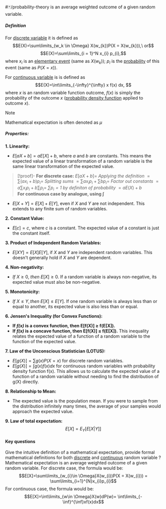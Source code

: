 #🃏/probability-theory 
is an average weighted outcome of a given random variable.

##### Definition
For [discrete variable](../discrete%20variable.md) it is defined as 
$$E(X)=\sum\limits_{w_k \in \Omega} X(w_{k})P(X = X(w_{k})),\ or$$
$$E(X)=\sum\limits_{i = 1}^N x_{i} p_{i},$$
where $x_{i}$ is an [elementary event](elementary%20event,%20fundamental%20probability%20set%20and%20an%20event.md#^f482b1) (same as $X(w_{k})$);
$p_{i}$ is the [probability](../probability.md) of this event (same as $P(X = x)$).

For [continuous variable](../continuous%20variable.md) is is defined as 
$$E(X)=\int\limits_{-\infty}^{\infty} x f(x) dx, $$
where $x$ is an random variable function outcome, $f(x)$ is simply the probability of the outcome $x$  ([probability density function](probability%20density%20function.md) applied to outcome $x$).

>[!Note]
>Mathematical expectation is often denoted as $\mu$

#####  Properties:
**1. Linearity:**

* $E[aX + b] = aE[X] + b$, where *a* and *b* are constants.  This means the expected value of a linear transformation of a random variable is the same linear transformation of the expected value.
>[!proof]-
> **For discrete case:**
> $E[aX + b] =$    *Applying the definition*
> $= \sum(ax_i + b)p_{i} =$  *Splitting sums*
> $= \sum ax_{i}p_{i}+ \sum bp_{i}=$    *Factor out constants*
> $= a \sum x_{i}p_{i} + b \sum p_{i}=$ *$\sum p_{i} = 1$ by definiton of probability*
> $= a E(X) + b$  
> **For continuous case by analogue, using $\int$**
* $E[X + Y] = E[X] + E[Y]$, even if *X* and *Y* are not independent. This extends to any finite sum of random variables.


**2. Constant Value:**

* $E[c] = c$, where *c* is a constant.  The expected value of a constant is just the constant itself.

**3. Product of Independent Random Variables:**

* $E[XY] = E[X]E[Y]$, if *X* and *Y* are independent random variables.  This doesn't generally hold if *X* and *Y* are dependent.

**4. Non-negativity:**

* $If\ X ≥ 0,\ then\ E[X] ≥ 0.$ If a random variable is always non-negative, its expected value must also be non-negative.

**5. Monotonicity:**

* $If\ X ≤ Y, then\ E[X] ≤ E[Y].$ If one random variable is always less than or equal to another, its expected value is also less than or equal.

**6. Jensen's Inequality (for Convex Functions):**

* **If *f(x)* is a convex function, then E[f(X)] ≥ f(E[X]).**
* **If *f(x)* is a concave function, then E[f(X)] ≤ f(E[X]).** This inequality relates the expected value of a function of a random variable to the function of the expected value.

**7. Law of the Unconscious Statistician (LOTUS):**

* $E[g(X)] = \sum g(x)P(X=x)$ for discrete random variables.
* $E[g(X)] = \int g(x)f(x)dx$ for continuous random variables with probability density function f(x).  This allows us to calculate the expected value of a function of a random variable without needing to find the distribution of g(X) directly.

**8. Relationship to Mean:**

* The expected value is the population mean. If you were to sample from the distribution infinitely many times, the average of your samples would approach the expected value.

**9. Law of total expectation:**
$$E[X] = E_Y[E[X|Y]]$$

#### Key questions
Give the intuitive definition of a mathematical expectation, provide formal mathematical definitions for both [discrete](../discrete%20variable.md) and [continuous](../continuous%20variable.md) random variable
?
Mathematical expectation is an average weighted outcome of a given random variable. For discrete case, the formula would be:
$$E[X]=\sum\limits_{w_{i}\in \Omega}X(w_{i})P(X = X(w_{i})) = \sum\limits_{i=1}^{N}x_{i}p_{i}$$
For continuous case, the formula would be:
$$E[X]=\int\limits_{w\in \Omega}X(w)dP(w)= \int\limits_{-\inf}^{\inf}xf(x)dx$$
<!--SR:!2025-02-07,64,310-->

